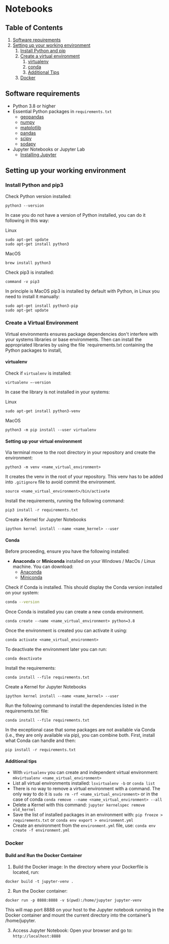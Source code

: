 # Notebooks

## Table of Contents
1. [Software requirements](#software-requirements)
2. [Setting up your working environment](#setting-up-your-working-environment-a-namesea)
   1. [Install Python and pip](#install-python-and-pip3)
   2. [Create a virtual environment](#create-a-virtual-environment)
      1. [virtualenv](#virtualenv)
      2. [conda](#conda)
      3. [Additional Tips](#comments)
   3. [Docker](#docker)

## Software requirements 

* Python 3.8 or higher
* Essential Python packages in `requirements.txt`
  * [geopandas](https://geopandas.org/)
  * [numpy](https://numpy.org/)
  * [matplotlib](https://matplotlib.org/)
  * [pandas](https://pandas.pydata.org/)
  * [scipy](https://scipy.org/)
  * [sodapy](https://github.com/xmunoz/sodapy)
* Jupyter Notebooks or Jupyter Lab
  * [Installing Jupyter](https://jupyter.org/install)

## Setting up your working environment

### Install Python and pip3
Check Python version installed:
```console
python3 --version
```
In case you do not have a version of Python installed, you can do it following in this way:

Linux
```console
sudo apt-get update 
sudo apt-get install python3
```

MacOS
```console
brew install python3
```

Check pip3 is installed:
```console
command -v pip3
```

In principle is MacOS pip3 is installed by default with Python, in Linux you need to install it manually:
```console
sudo apt-get install python3-pip
sudo apt-get update 
```

### Create a Virtual Environment
Virtual environments ensures package dependencies don't interfere with your systems libraries or base environments.
Then can install the appropriated libraries by using the file `requirements.txt containing the Python packages to install, 

#### virtualenv

Check if `virtualenv` is installed:

```console
virtualenv –-version
```

In case the library is not installed in your systems:

Linux
```console
sudo apt-get install python3-venv 
```

MacOS
```console
python3 -m pip install --user virtualenv
```

#### Setting up your virtual environment

Via terminal move to the root directory in your repository and create the environment:

```console
python3 -m venv <name_virtual_environment>
```
It creates the venv in the root of your repository. This venv has to be added into `.gitignore` file to avoid commit the
environment.

```console
source <name_virtual_environment>/bin/activate
```

Install the requirements, running the following command: 
```console
pip3 install -r requirements.txt
```

Create a Kernel for Jupyter Notebooks
```
ipython kernel install --name <name_kernel> --user
```

#### Conda

Before proceeding, ensure you have the following installed:
- **Anaconda** or **Miniconda** installed on your Windows / MacOs / Linux machine. You can download:
  - [Anaconda](https://www.anaconda.com/products/individual)
  - [Miniconda](https://docs.conda.io/en/latest/miniconda.html)

Check if Conda is installed. This should display the Conda version installed on your system:
```bash
conda --version
```
Once Conda is installed you can create a new conda environment.
```
conda create --name <name_virtual_environment> python=3.8
```
Once the environment is created you can activate it using:
```
conda activate <name_virtual_environment>
```
To deactivate the environment later you can run:
```
conda deactivate
```
Install the requirements:
```console
conda install --file requirements.txt
```

Create a Kernel for Jupyter Notebooks
```
ipython kernel install --name <name_kernel> --user
```
Run the following command to install the dependencies listed in the requirements.txt file:
```
conda install --file requirements.txt
```

In the exceptional case that some packages are not available via Conda (i.e., they are only available via pip), you can combine both. 
First, install what Conda can handle and then:
```
pip install -r requirements.txt
```


#### Additional tips

- With `virtualenv` you can create and independent virtual environment: `mkvirtualenv <name_virtual_environment>`
- List all virtual environments installed: `lsvirtualenv -b` or `conda list`
- There is no way to remove a virtual environment with a command. The only way to do it is `sudo rm -rf <name_virtual_environment>` or in the case of conda `conda remove --name <name_virtual_environment> --all`
- Delete a Kernel with this command: `jupyter kernelspec remove old_kernel`
- Save the list of installed packages in an environment with: `pip freeze > requirements.txt` or `conda env export > environment.yml`
- Create an environment from the `environment.yml` file, use: `conda env create -f environment.yml`

### Docker

#### Build and Run the Docker Container

1. Build the Docker image: In the directory where your Dockerfile is located, run:
```
docker build -t jupyter-venv .
```
2. Run the Docker container:
```
docker run -p 8888:8888 -v $(pwd):/home/jupyter jupyter-venv
```
This will map port 8888 on your host to the Jupyter notebook running in the Docker container and mount the current directory into the container’s /home/jupyter.

3. Access Jupyter Notebook: Open your browser and go to: `http://localhost:8888`

